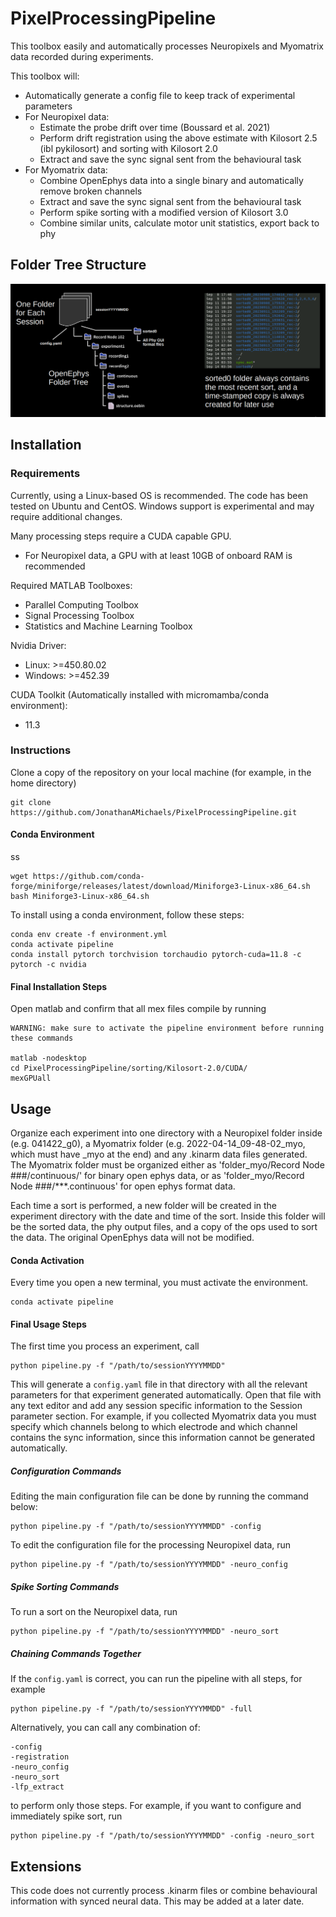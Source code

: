 # PixelProcessingPipeline
This toolbox easily and automatically processes Neuropixels and Myomatrix data recorded during experiments.

This toolbox will:
- Automatically generate a config file to keep track of experimental parameters
- For Neuropixel data:
  - Estimate the probe drift over time (Boussard et al. 2021)
  - Perform drift registration using the above estimate with Kilosort 2.5 (ibl pykilosort) and sorting with Kilosort 2.0 
  - Extract and save the sync signal sent from the behavioural task
- For Myomatrix data:
  - Combine OpenEphys data into a single binary and automatically remove broken channels
  - Extract and save the sync signal sent from the behavioural task
  - Perform spike sorting with a modified version of Kilosort 3.0
  - Combine similar units, calculate motor unit statistics, export back to phy

## Folder Tree Structure
![Alt text](images/folder_tree_structure.png)

## Installation
### Requirements
Currently, using a Linux-based OS is recommended. The code has been tested on Ubuntu and CentOS. Windows support is experimental and may require additional changes.

Many processing steps require a CUDA capable GPU.
  - For Neuropixel data, a GPU with at least 10GB of onboard RAM is recommended

Required MATLAB Toolboxes:
  - Parallel Computing Toolbox
  - Signal Processing Toolbox
  - Statistics and Machine Learning Toolbox

Nvidia Driver:
  - Linux:      >=450.80.02
  - Windows:    >=452.39

CUDA Toolkit (Automatically installed with micromamba/conda environment):
  - 11.3

### Instructions
Clone a copy of the repository on your local machine (for example, in the home directory)

    git clone https://github.com/JonathanAMichaels/PixelProcessingPipeline.git


#### Conda Environment
ss

    wget https://github.com/conda-forge/miniforge/releases/latest/download/Miniforge3-Linux-x86_64.sh
    bash Miniforge3-Linux-x86_64.sh

To install using a conda environment, follow these steps:


    conda env create -f environment.yml
    conda activate pipeline
    conda install pytorch torchvision torchaudio pytorch-cuda=11.8 -c pytorch -c nvidia


#### Final Installation Steps
Open matlab and confirm that all mex files compile by running
    
    WARNING: make sure to activate the pipeline environment before running these commands

    matlab -nodesktop
    cd PixelProcessingPipeline/sorting/Kilosort-2.0/CUDA/
    mexGPUall


## Usage
Organize each experiment into one directory with a Neuropixel folder inside (e.g. 041422_g0), a Myomatrix folder (e.g. 2022-04-14_09-48-02_myo, which must have _myo at the end) and any .kinarm data files generated.
The Myomatrix folder must be organized either as 'folder_myo/Record Node ###/continuous/' for binary open ephys data, or as 'folder_myo/Record Node ###/***.continuous' for open ephys format data.

Each time a sort is performed, a new folder will be created in the experiment directory with the date and time of the sort. Inside this folder will be the sorted data, the phy output files, and a copy of the ops used to sort the data. The original OpenEphys data will not be modified.

#### Conda Activation
Every time you open a new terminal, you must activate the environment.

    conda activate pipeline

#### Final Usage Steps
The first time you process an experiment, call

    python pipeline.py -f "/path/to/sessionYYYYMMDD"

This will generate a `config.yaml` file in that directory with all the relevant parameters for that experiment generated automatically. Open that file with any text editor and add any session specific information to the Session parameter section. For example, if you collected Myomatrix data you must specify which channels belong to which electrode and which channel contains the sync information, since this information cannot be generated automatically.

##### Configuration Commands
Editing the main configuration file can be done by running the command below:
    
    python pipeline.py -f "/path/to/sessionYYYYMMDD" -config

To edit the configuration file for the processing Neuropixel data, run

    python pipeline.py -f "/path/to/sessionYYYYMMDD" -neuro_config

##### Spike Sorting Commands
To run a sort on the Neuropixel data, run
    
    python pipeline.py -f "/path/to/sessionYYYYMMDD" -neuro_sort

##### Chaining Commands Together
If the `config.yaml` is correct, you can run the pipeline with all steps, for example

    python pipeline.py -f "/path/to/sessionYYYYMMDD" -full

Alternatively, you can call any combination of:

    -config
    -registration
    -neuro_config
    -neuro_sort
    -lfp_extract

to perform only those steps. For example, if you want to configure and immediately spike sort, run

    python pipeline.py -f "/path/to/sessionYYYYMMDD" -config -neuro_sort

## Extensions
This code does not currently process .kinarm files or combine behavioural information with synced neural data. This may be added at a later date.